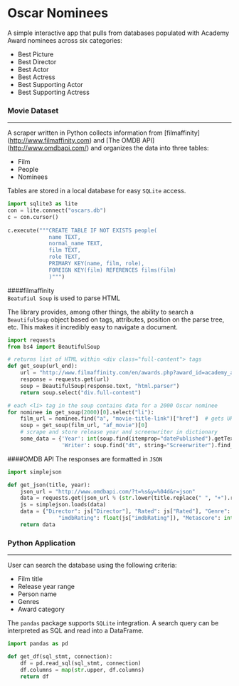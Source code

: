 # Oscar Nominees

A simple interactive app that pulls from databases populated with Academy Award nominees across six categories:
* Best Picture
* Best Director
* Best Actor
* Best Actress
* Best Supporting Actor
* Best Supporting Actress

### Movie Dataset
---
A scraper written in Python collects information from [filmaffinity] (http://www.filmaffinity.com) and [The OMDB API] (http://www.omdbapi.com/) and organizes the data into three tables:
* Film
* People
* Nominees

Tables are stored in a local database for easy `SQLite` access.
```python
import sqlite3 as lite
con = lite.connect("oscars.db")
c = con.cursor()
    
c.execute("""CREATE TABLE IF NOT EXISTS people(
             name TEXT, 
             normal_name TEXT, 
             film TEXT, 
             role TEXT, 
             PRIMARY KEY(name, film, role),
             FOREIGN KEY(film) REFERENCES films(film)
             )""")
```

####filmaffinity    
`Beatufiul Soup` is used to parse HTML

The library provides, among other things, the ability to search a `BeautifulSoup` object based on tags, attributes, position on the parse tree, etc. This makes it incredibly easy to navigate a document.

```python
import requests
from bs4 import BeautifulSoup

# returns list of HTML within <div class="full-content"> tags
def get_soup(url_end):
    url = "http://www.filmaffinity.com/en/awards.php?award_id=academy_awards&year=" + str(url_end)
    response = requests.get(url)
    soup = BeautifulSoup(response.text, "html.parser")
    return soup.select("div.full-content")

# each <li> tag in the soup contains data for a 2000 Oscar nominee
for nominee in get_soup(2000)[0].select("li"):
    film_url = nominee.find("a", "movie-title-link")["href"]  # gets URL for the <a class="movie-title-link"> tag
    soup = get_soup(film_url, "af_movie")[0]
    # scrape and store release year and screenwriter in dictionary
    some_data = {'Year': int(soup.find(itemprop="datePublished").getText()),
                 'Writer': soup.find("dt", string="Screenwriter").find_next("dd").getText()}
```

####OMDB API
The responses are formatted in `JSON`
```python  
import simplejson

def get_json(title, year):
    json_url = "http://www.omdbapi.com/?t=%s&y=%04d&r=json"
    data = requests.get(json_url % (str.lower(title.replace(" ", "+").replace("&", "%26")), year)).content
    js = simplejson.loads(data)
    data = {"Director": js["Director"], "Rated": js["Rated"], "Genre": js["Genre"],
                "imdbRating": float(js["imdbRating"]), "Metascore": int(js["Metascore"])}
    return data
```
    



### Python Application
----
User can search the database using the following criteria:
* Film title
* Release year range
* Person name
* Genres
* Award category

The `pandas` package supports `SQLite` integration. A search query can be interpreted as SQL and read into a DataFrame.

```python
import pandas as pd

def get_df(sql_stmt, connection):
    df = pd.read_sql(sql_stmt, connection)
    df.columns = map(str.upper, df.columns)
    return df
```


